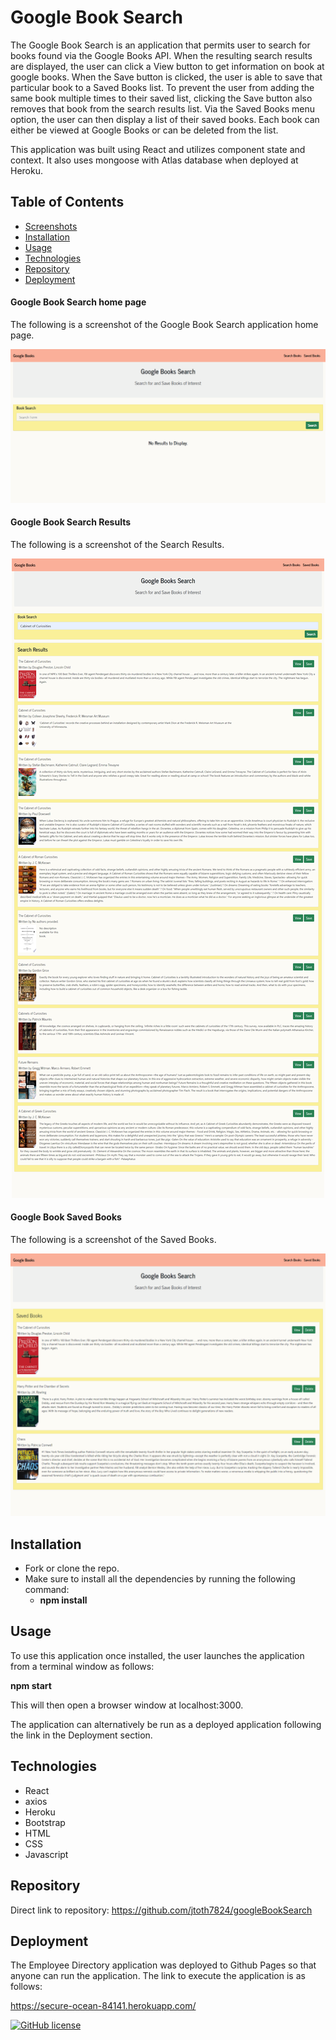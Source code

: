 # Google Book Search

The Google Book Search is an application that permits user to search for books found via the Google Books API.  When the resulting search results are displayed, the user can click a View button to get information on book at google books.  When the Save button is clicked, the user is able to save that particular book to a Saved Books list.  To prevent the user from adding the same book multiple times to their saved list, clicking the Save button also removes that book from the search results list.  Via the Saved Books menu option, the user can then display a list of their saved books.  Each book can either be viewed at Google Books or can be deleted from the list.

This application was built using React and utilizes component state and context.  It also uses mongoose with Atlas database when deployed at Heroku.

## Table of Contents
* [Screenshots](#Screenshots)
* [Installation](#Installation)
* [Usage](#Usage)
* [Technologies](#Technologies)
* [Repository](#Repository)
* [Deployment](#Deployment)

#### Google Book Search home page
The following is a screenshot of the Google Book Search application home page.

<p align="center">
  <img src="./client/src/images/googlebooksearchHome.png" alt="google book search home page">
</p>

#### Google Book Search Results
The following is a screenshot of the Search Results.

<p align="center">
  <img src="./client/src/images/googlebooksearchResults.png" alt="google book search results">
</p>

#### Google Book Saved Books
The following is a screenshot of the Saved Books.

<p align="center">
  <img src="./client/src/images/googlebooksaved.png" alt="google book saved books">
</p>

## Installation

* Fork or clone the repo.
* Make sure to install all the dependencies by running the following command:
    * **npm install**

## Usage

To use this application once installed, the user launches the application from a terminal window as follows:

**npm start**

This will then open a browser window at localhost:3000.

The application can alternatively be run as a deployed application following the link in the Deployment section.

## Technologies

* React
* axios
* Heroku
* Bootstrap
* HTML
* CSS
* Javascript

## Repository

Direct link to repository:  https://github.com/jtoth7824/googleBookSearch

## Deployment

The Employee Directory application was deployed to Github Pages so that anyone can run the application.   The link to execute the application is as follows:

https://secure-ocean-84141.herokuapp.com/


[![GitHub license](https://img.shields.io/github/license/Naereen/StrapDown.js.svg)](https://www.mit.edu/~amini/LICENSE.md)